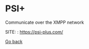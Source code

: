 # PSI+
 
 Communicate over the XMPP network
 
 SITE: : https://psi-plus.com/

 [Go back](https://portable-linux-apps.github.io/apps.html)
